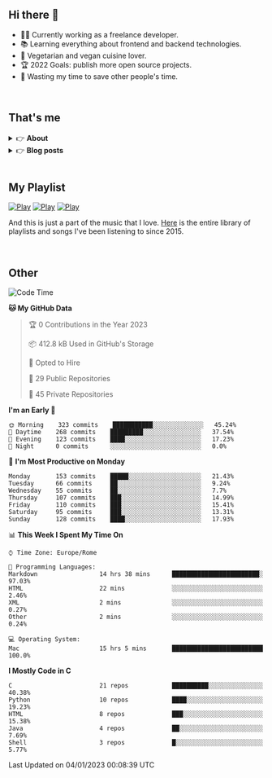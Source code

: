 <h2>Hi there 👋</h2>

- 👨‍💻 Currently working as a freelance developer.
- :books: Learning everything about frontend and backend technologies.
- 🌱 Vegetarian and vegan cuisine lover.
- :trophy: 2022 Goals: publish more open source projects.
- :dart: Wasting my time to save other people's time.

<br>

## That's me
<!-- markdownlint-disable MD033 -->
<details>
    <summary>&#128073 <b>About</b></summary><br/>

<!-- BLOG-POST-LIST:START -->
- 👀 [About me](https://simonemargio.im/about/)
- 🧑‍💻 [Resume](https://simonemargio.im/resume/)
- 🤝 [Polywork](https://www.polywork.com/simonemargio)
<!-- BLOG-POST-LIST:END -->
</details>

<details>
    <summary>&#128073 <b>Blog posts</b></summary><br/>

<!-- BLOG-POST-LIST:START -->
- [LastPass](https://simonemargio.im/blog/lastpass/)
- [Apple Music](https://simonemargio.im/blog/applemusic/)
- [iCloud Keychain](https://simonemargio.im/blog/icloudkeychain/)
- [Digital legacy](https://simonemargio.im/blog/digitallegacy/)
- [Usability](https://simonemargio.im/blog/usability/)
- [Bitwarden](https://simonemargio.im/blog/bitwarden/)
- [About EXIF metadata](https://simonemargio.im/blog/aboutexifmetadata/)
- [Stop using whatsapp](https://simonemargio.im/blog/stopusingwhatsapp/)
- [Password Managers](https://simonemargio.im/blog/managepasswords/)
- [More...](https://simonemargio.im/blog/page/2/)
<!-- BLOG-POST-LIST:END -->
</details>

<br>

## My Playlist
[![Play](https://user-images.githubusercontent.com/22590804/173320312-c6ff4952-2d80-4da0-bc86-1a49d009b4a7.jpg)](https://music.apple.com/it/playlist/juice/pl.u-mJy83A8tGBvZWA)
[![Play](https://user-images.githubusercontent.com/22590804/173320788-49695c90-a4c3-48b3-8ac5-f6f4b944955f.jpg)](https://music.apple.com/it/playlist/gym/pl.u-38oWWgbT3gryK0)
[![Play](https://user-images.githubusercontent.com/22590804/173321081-fd673357-e189-4e1d-bf6a-fc8048872de2.jpg)](https://music.apple.com/it/playlist/relax/pl.u-9N9LLp3u27KNLk)

And this is just a part of the music that I love. [Here](https://simonemargiomusic.netlify.app) is the entire library of playlists and songs I've been listening to since 2015.

<br>

## Other

<!--START_SECTION:waka-->
![Code Time](http://img.shields.io/badge/Code%20Time-344%20hrs%2027%20mins-blue)

**🐱 My GitHub Data** 

> 🏆 0 Contributions in the Year 2023
 > 
> 📦 412.8 kB Used in GitHub's Storage 
 > 
> 💼 Opted to Hire
 > 
> 📜 29 Public Repositories 
 > 
> 🔑 45 Private Repositories  
 > 
**I'm an Early 🐤** 

```text
🌞 Morning    323 commits    ███████████░░░░░░░░░░░░░░   45.24% 
🌆 Daytime    268 commits    █████████░░░░░░░░░░░░░░░░   37.54% 
🌃 Evening    123 commits    ████░░░░░░░░░░░░░░░░░░░░░   17.23% 
🌙 Night      0 commits      ░░░░░░░░░░░░░░░░░░░░░░░░░   0.0%

```
📅 **I'm Most Productive on Monday** 

```text
Monday       153 commits    █████░░░░░░░░░░░░░░░░░░░░   21.43% 
Tuesday      66 commits     ██░░░░░░░░░░░░░░░░░░░░░░░   9.24% 
Wednesday    55 commits     ██░░░░░░░░░░░░░░░░░░░░░░░   7.7% 
Thursday     107 commits    ███░░░░░░░░░░░░░░░░░░░░░░   14.99% 
Friday       110 commits    ███░░░░░░░░░░░░░░░░░░░░░░   15.41% 
Saturday     95 commits     ███░░░░░░░░░░░░░░░░░░░░░░   13.31% 
Sunday       128 commits    ████░░░░░░░░░░░░░░░░░░░░░   17.93%

```


📊 **This Week I Spent My Time On** 

```text
⌚︎ Time Zone: Europe/Rome

💬 Programming Languages: 
Markdown                 14 hrs 38 mins      ████████████████████████░   97.03% 
HTML                     22 mins             ░░░░░░░░░░░░░░░░░░░░░░░░░   2.46% 
XML                      2 mins              ░░░░░░░░░░░░░░░░░░░░░░░░░   0.27% 
Other                    2 mins              ░░░░░░░░░░░░░░░░░░░░░░░░░   0.24%

💻 Operating System: 
Mac                      15 hrs 5 mins       █████████████████████████   100.0%

```

**I Mostly Code in C** 

```text
C                        21 repos            ██████████░░░░░░░░░░░░░░░   40.38% 
Python                   10 repos            ████░░░░░░░░░░░░░░░░░░░░░   19.23% 
HTML                     8 repos             ███░░░░░░░░░░░░░░░░░░░░░░   15.38% 
Java                     4 repos             ██░░░░░░░░░░░░░░░░░░░░░░░   7.69% 
Shell                    3 repos             █░░░░░░░░░░░░░░░░░░░░░░░░   5.77%

```



 Last Updated on 04/01/2023 00:08:39 UTC
<!--END_SECTION:waka-->



